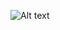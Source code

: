

<img
  src="https://camo.githubusercontent.com/1b7b54dfd3e999dd845d83144d1fe5c71c8aac3247bfe8c6fcd4ffed308cba74/68747470733a2f2f692e6962622e636f2f736253485748302f5468756d626e61696c2d312e706e67"
  alt="Alt text"
  title="Optional title"
  style="display: inline-block; margin: 0 auto; max-width: 300px">
